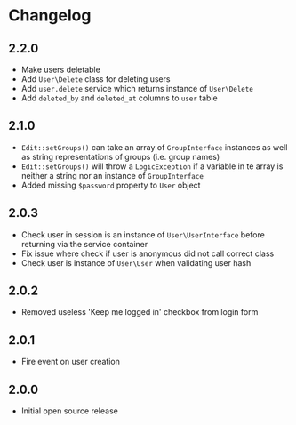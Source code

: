 # Changelog

## 2.2.0

- Make users deletable
- Add `User\Delete` class for deleting users
- Add `user.delete` service which returns instance of `User\Delete`
- Add `deleted_by` and `deleted_at` columns to `user` table

## 2.1.0

- `Edit::setGroups()` can take an array of `GroupInterface` instances as well as string representations of groups (i.e. group names)
- `Edit::setGroups()` will throw a `LogicException` if a variable in te array is neither a string nor an instance of `GroupInterface`
- Added missing `$password` property to `User` object

## 2.0.3

- Check user in session is an instance of `User\UserInterface` before returning via the service container
- Fix issue where check if user is anonymous did not call correct class
- Check user is instance of `User\User` when validating user hash

## 2.0.2

- Removed useless 'Keep me logged in' checkbox from login form

## 2.0.1

- Fire event on user creation

## 2.0.0

- Initial open source release
